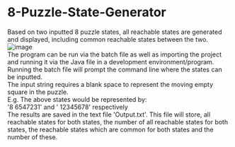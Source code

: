 # 8-Puzzle-State-Generator
Based on two inputted 8 puzzle states, all reachable states are generated and displayed, including common reachable states between the two.
![image](https://user-images.githubusercontent.com/92721094/176572504-0accbe7c-dc84-4813-82bf-21ddd53dc808.png) <br />
The program can be run via the batch file as well as importing the project and running it via the Java file in a development environment/program. <br />
Running the batch file will prompt the command line where the states can be inputted. <br />
The input string requires a blank space to represent the moving empty square in the puzzle. <br />
E.g. The above states would be represented by: <br />
     '8 6547231' and ' 12345678' respectively <br />
The results are saved in the text file 'Output.txt'. This file will store, all reachable states for both states, the number of all reachable states for both states, the reachable states which are common for both states and the number of these. <br />
